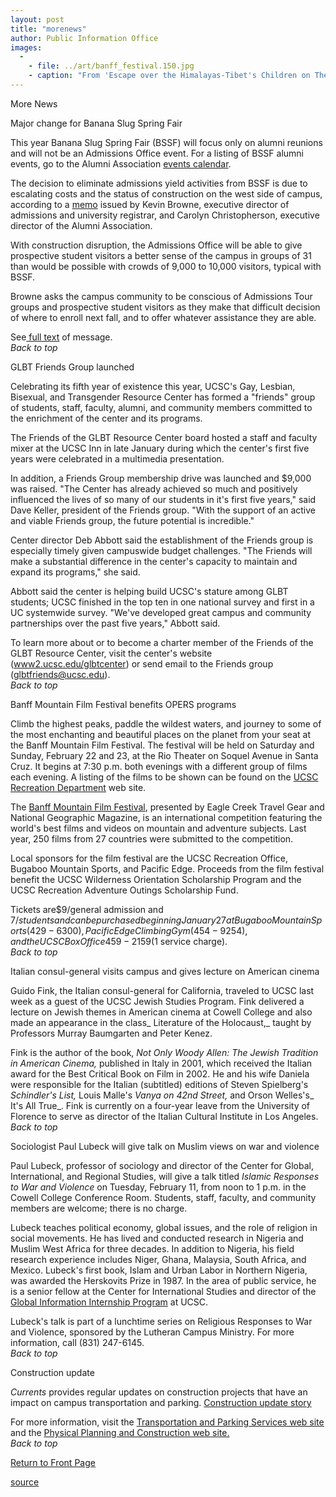 ```yaml
---
layout: post
title: "morenews"
author: Public Information Office
images:
  -
    - file: ../art/banff_festival.150.jpg
    - caption: "From 'Escape over the Himalayas-Tibet's Children on Their Journey into Exile' Photo: Joerg Arnold"
---
```


More News

Major change for Banana Slug Spring Fair

This year Banana Slug Spring Fair (BSSF) will focus only on alumni reunions and will not be an Admissions Office event. For a listing of BSSF alumni events, go to the Alumni Association [events calendar][1].

The decision to eliminate admissions yield activities from BSSF is due to escalating costs and the status of construction on the west side of campus, according to a [memo][2] issued by Kevin Browne, executive director of admissions and university registrar, and Carolyn Christopherson, executive director of the Alumni Association.

With construction disruption, the Admissions Office will be able to give prospective student visitors a better sense of the campus in groups of 31 than would be possible with crowds of 9,000 to 10,000 visitors, typical with BSSF.

Browne asks the campus community to be conscious of Admissions Tour groups and prospective student visitors as they make that difficult decision of where to enroll next fall, and to offer whatever assistance they are able.

See[ full text][2] of message.  
_Back to top_

GLBT Friends Group launched

Celebrating its fifth year of existence this year, UCSC's Gay, Lesbian, Bisexual, and Transgender Resource Center has formed a "friends" group of students, staff, faculty, alumni, and community members committed to the enrichment of the center and its programs.  
  
The Friends of the GLBT Resource Center board hosted a staff and faculty mixer at the UCSC Inn in late January during which the center's first five years were celebrated in a multimedia presentation.  
  
In addition, a Friends Group membership drive was launched and $9,000 was raised. "The Center has already achieved so much and positively influenced the lives of so many of our students in it's first five years," said Dave Keller, president of the Friends group. "With the support of an active and viable Friends group, the future potential is incredible."  
  
Center director Deb Abbott said the establishment of the Friends group is especially timely given campuswide budget challenges. "The Friends will make a substantial difference in the center's capacity to maintain and expand its programs," she said.  
  
Abbott said the center is helping build UCSC's stature among GLBT students; UCSC finished in the top ten in one national survey and first in a UC systemwide survey. "We've developed great campus and community partnerships over the past five years," Abbott said.  
  
To learn more about or to become a charter member of the Friends of the GLBT Resource Center, visit the center's website ([www2.ucsc.edu/glbtcenter][3]) or send email to the Friends group ([glbtfriends@ucsc.edu][4]).  
_Back to top_

Banff Mountain Film Festival benefits OPERS programs

Climb the highest peaks, paddle the wildest waters, and journey to some of the most enchanting and beautiful places on the planet from your seat at the Banff Mountain Film Festival. The festival will be held on Saturday and Sunday, February 22 and 23, at the Rio Theater on Soquel Avenue in Santa Cruz. It begins at 7:30 p.m. both evenings with a different group of films each evening. A listing of the films to be shown can be found on the [UCSC Recreation Department][5] web site.

The [Banff Mountain Film Festival][6], presented by Eagle Creek Travel Gear and National Geographic Magazine, is an international competition featuring the world's best films and videos on mountain and adventure subjects. Last year, 250 films from 27 countries were submitted to the competition.

Local sponsors for the film festival are the UCSC Recreation Office, Bugaboo Mountain Sports, and Pacific Edge. Proceeds from the film festival benefit the UCSC Wilderness Orientation Scholarship Program and the UCSC Recreation Adventure Outings Scholarship Fund.

Tickets are$9/general admission and $7/students and can be purchased beginning January 27 at Bugaboo Mountain Sports (429-6300), Pacific Edge Climbing Gym (454-9254), and the UCSC Box Office 459-2159 ($1 service charge).  
_Back to top_

Italian consul-general visits campus and gives lecture on American cinema

Guido Fink, the Italian consul-general for California, traveled to UCSC last week as a guest of the UCSC Jewish Studies Program. Fink delivered a lecture on Jewish themes in American cinema at Cowell College and also made an appearance in the class_ Literature of the Holocaust,_ taught by Professors Murray Baumgarten and Peter Kenez.  

Fink is the author of the book, _Not Only Woody Allen: The Jewish Tradition in American Cinema,_ published in Italy in 2001, which received the Italian award for the Best Critical Book on Film in 2002. He and his wife Daniela were responsible for the Italian (subtitled) editions of Steven Spielberg's _Schindler's List,_ Louis Malle's _Vanya on 42nd Street,_ and Orson Welles's_ It's All True_. Fink is currently on a four-year leave from the University of Florence to serve as director of the Italian Cultural Institute in Los Angeles.  
_Back to top_

Sociologist Paul Lubeck will give talk on Muslim views on war and violence

Paul Lubeck, professor of sociology and director of the Center for Global, International, and Regional Studies, will give a talk titled _Islamic Responses to War and Violence_ on Tuesday, February 11, from noon to 1 p.m. in the Cowell College Conference Room. Students, staff, faculty, and community members are welcome; there is no charge.

Lubeck teaches political economy, global issues, and the role of religion in social movements. He has lived and conducted research in Nigeria and Muslim West Africa for three decades. In addition to Nigeria, his field research experience includes Niger, Ghana, Malaysia, South Africa, and Mexico. Lubeck's first book, Islam and Urban Labor in Northern Nigeria, was awarded the Herskovits Prize in 1987. In the area of public service, he is a senior fellow at the Center for International Studies and director of the [Global Information Internship Program][7] at UCSC.

Lubeck's talk is part of a lunchtime series on Religious Responses to War and Violence, sponsored by the Lutheran Campus Ministry. For more information, call (831) 247-6145.  
_Back to top_

Construction update

_Currents_ provides regular updates on construction projects that have an impact on campus transportation and parking. [Construction update story][8]

For more information, visit the [Transportation and Parking Services web site][9] and the [Physical Planning and Construction web site.  
][10]_Back to top_

[Return to Front Page][11]  

[1]: http://www.ucsc.onlinecommunity.com/cgi-any/calendar_show.dll/display?sitename=UCSC&id=69
[2]: http://www.ucsc.edu/news_events/messages/02-03/01-27.slug.html
[3]: http://www2.ucsc.edu/glbtcenter
[4]: mailto:glbtfriends@ucsc.edu
[5]: http://www.ucsc.edu/opers/rec/banff.html
[6]: http://www.banffcentre.ca/mountainculture/about/film.htm
[7]: http://www2.ucsc.edu/giip
[8]: ../../construction.html
[9]: http://www2.ucsc.edu/taps/
[10]: http://www2.ucsc.edu/ppc/
[11]: http://currents.ucsc.edu/

[source](http://www1.ucsc.edu/currents/02-03/02-10/morenews.html "Permalink to morenews")

